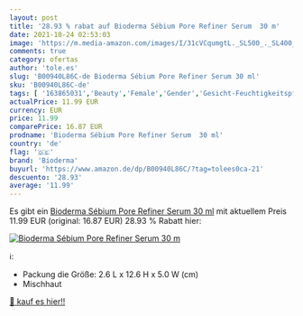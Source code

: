 ```yaml
---
layout: post
title: '28.93 % rabat auf Bioderma Sébium Pore Refiner Serum  30 m'
date: 2021-10-24 02:53:03
image: 'https://m.media-amazon.com/images/I/31cVCqumgtL._SL500_._SL400_.jpg'
comments: true
category: ofertas
author: 'tole.es'
slug: 'B00940L86C-de Bioderma Sébium Pore Refiner Serum 30 ml'
sku: 'B00940L86C-de'
tags: [ '163865031','Beauty','Female','Gender','Gesicht-Feuchtigkeitspflege','Gesichtspflege','Hautpflege','Produkte','Tagespflege','bioderma', ]
actualPrice: 11.99 EUR
currency: EUR
price: 11.99
comparePrice: 16.87 EUR
prodname: 'Bioderma Sébium Pore Refiner Serum  30 ml'
country: 'de'
flag: '🇩🇪'
brand: 'Bioderma'
buyurl: 'https://www.amazon.de/dp/B00940L86C/?tag=tolees0ca-21'
descuento: '28.93'
average: '11.99'
---
```


Es gibt ein [Bioderma Sébium Pore Refiner Serum  30 ml](https://www.amazon.de/dp/B00940L86C/?tag=tolees0ca-21) mit aktuellem Preis 11.99 EUR (original: 16.87 EUR) 28.93 % Rabatt hier:

[![Bioderma Sébium Pore Refiner Serum  30 m](https://m.media-amazon.com/images/I/31cVCqumgtL._SL500_._SL400_.jpg)](https://www.amazon.de/dp/B00940L86C/?tag=tolees0ca-21)

ℹ️:

- Packung die Größe: 2.6 L x 12.6 H x 5.0 W (cm)
- Mischhaut

[🛒 kauf es hier!!](https://www.amazon.de/dp/B00940L86C/?tag=tolees0ca-21)
